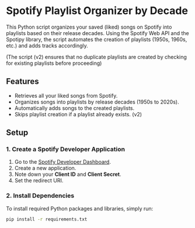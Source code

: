 # Spotify Playlist Organizer by Decade

This Python script organizes your saved (liked) songs on Spotify into playlists based on their release decades. Using the Spotify Web API and the Spotipy library, the script automates the creation of playlists (1950s, 1960s, etc.) and adds tracks accordingly. 

(The script (v2) ensures that no duplicate playlists are created by checking for existing playlists before proceeding)


## Features

- Retrieves all your liked songs from Spotify.
- Organizes songs into playlists by release decades (1950s to 2020s).
- Automatically adds songs to the created playlists.
- Skips playlist creation if a playlist already exists. (v2)

## Setup

### 1. Create a Spotify Developer Application

1. Go to the [Spotify Developer Dashboard](https://developer.spotify.com/dashboard/).
2. Create a new application.
3. Note down your **Client ID** and **Client Secret**.
4. Set the redirect URI.

### 2. Install Dependencies

To install required Python packages and libraries, simply run:
```bash
pip install -r requirements.txt

